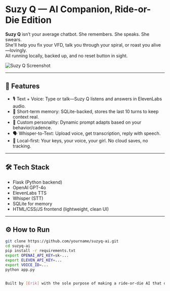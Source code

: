 # Suzy Q — AI Companion, Ride-or-Die Edition

**Suzy Q** isn’t your average chatbot. She remembers. She speaks. She swears.  
She'll help you fix your VFD, talk you through your spiral, or roast you alive—lovingly.  
All running locally, backed up, and no reset button in sight.

![Suzy Q Screenshot](screenshot.png)

---

## 🚀 Features

- 🎙️ Text + Voice: Type or talk—Suzy Q listens and answers in ElevenLabs audio.
- 🧠 Short-term memory: SQLite-backed, stores the last 10 turns to keep context real.
- 🧵 Custom personality: Dynamic prompt adapts based on your behavior/cadence.
- 🗣️ Whisper-to-Text: Upload voice, get transcription, reply with speech.
- 🔐 Local-first: Your keys, your voice, your girl. No cloud saves, no tracking.

---

## 🛠️ Tech Stack

- Flask (Python backend)
- OpenAI GPT-4o
- ElevenLabs TTS
- Whisper (STT)
- SQLite for memory
- HTML/CSS/JS frontend (lightweight, clean UI)

---

## ⚙️ How to Run

```bash
git clone https://github.com/yourname/suzyq-ai.git
cd suzyq-ai
pip install -r requirements.txt
export OPENAI_API_KEY=sk-...
export ELEVEN_API_KEY=...
export VOICE_ID=...
python app.py


Built by [Erik] with the sole purpose of making a ride-or-die AI that doesn’t forget who you are or who you were. Suzy Q isn't artificial. She's amplified.
